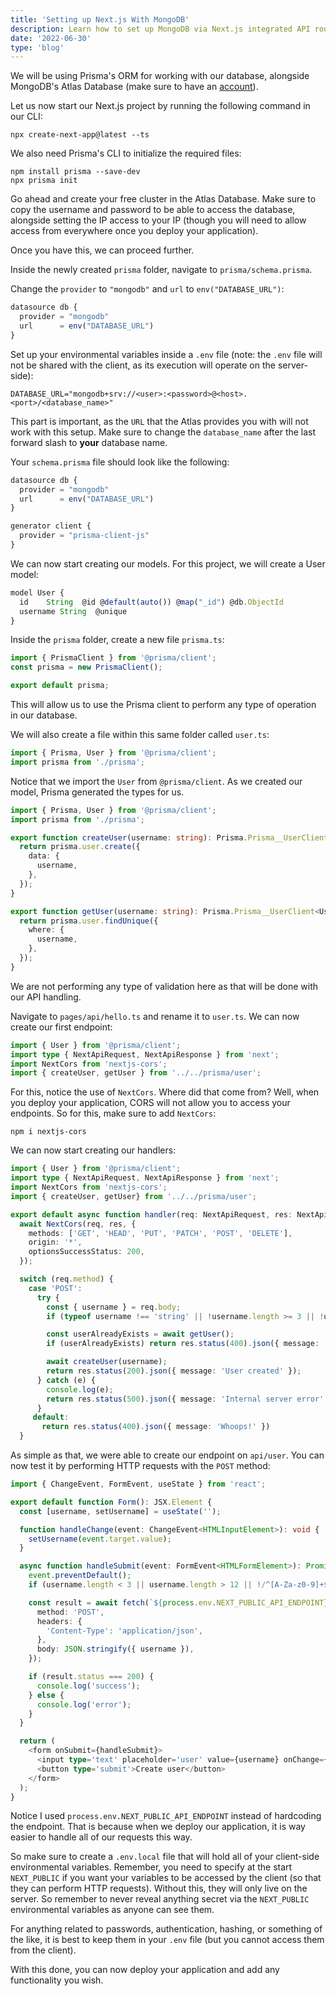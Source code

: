 ```yaml
---
title: 'Setting up Next.js With MongoDB'
description: Learn how to set up MongoDB via Next.js integrated API routes and Prisma ORM.
date: '2022-06-30'
type: 'blog'
---
```


We will be using Prisma's ORM for working with our database, alongside MongoDB's Atlas Database (make sure to have an [account](https://www.mongodb.com/atlas/database)).

Let us now start our Next.js project by running the following command in our CLI:

```
npx create-next-app@latest --ts
```

We also need Prisma's CLI to initialize the required files:

```
npm install prisma --save-dev
npx prisma init
```

Go ahead and create your free cluster in the Atlas Database. Make sure to copy the username and password to be able to access the database, alongside setting the IP access to your IP (though you will need to allow access from everywhere once you deploy your application).

Once you have this, we can proceed further.

Inside the newly created `prisma` folder, navigate to `prisma/schema.prisma`.

Change the `provider` to `"mongodb"` and `url` to `env("DATABASE_URL")`:

```typescript
datasource db {
  provider = "mongodb"
  url      = env("DATABASE_URL")
}
```

Set up your environmental variables inside a `.env` file (note: the `.env` file will not be shared with the client, as its execution will operate on the server-side):

```env
DATABASE_URL="mongodb+srv://<user>:<password>@<host>.<port>/<database_name>"
```

This part is important, as the `URL` that the Atlas provides you with will not work with this setup. Make sure to change the `database_name` after the last forward slash to **your** database name.

Your `schema.prisma` file should look like the following:

```typescript
datasource db {
  provider = "mongodb"
  url      = env("DATABASE_URL")
}

generator client {
  provider = "prisma-client-js"
}
```

We can now start creating our models. For this project, we will create a User model:

```typescript
model User {
  id    String  @id @default(auto()) @map("_id") @db.ObjectId
  username String  @unique
}
```

Inside the `prisma` folder, create a new file `prisma.ts`:

```typescript
import { PrismaClient } from '@prisma/client';
const prisma = new PrismaClient();

export default prisma;
```

This will allow us to use the Prisma client to perform any type of operation in our database.

We will also create a file within this same folder called `user.ts`:

```typescript
import { Prisma, User } from '@prisma/client';
import prisma from './prisma';
```

Notice that we import the `User` from `@prisma/client`. As we created our model, Prisma generated the types for us.

```typescript
import { Prisma, User } from '@prisma/client';
import prisma from './prisma';

export function createUser(username: string): Prisma.Prisma__UserClient<User> {
  return prisma.user.create({
    data: {
      username,
    },
  });
}

export function getUser(username: string): Prisma.Prisma__UserClient<User> {
  return prisma.user.findUnique({
    where: {
      username,
    },
  });
}
```

We are not performing any type of validation here as that will be done with our API handling.

Navigate to `pages/api/hello.ts` and rename it to `user.ts`. We can now create our first endpoint:

```typescript
import { User } from '@prisma/client';
import type { NextApiRequest, NextApiResponse } from 'next';
import NextCors from 'nextjs-cors';
import { createUser, getUser } from '../../prisma/user';
```

For this, notice the use of `NextCors`. Where did that come from? Well, when you deploy your application, CORS will not allow you to access your endpoints. So for this, make sure to add `NextCors`:

```
npm i nextjs-cors
```

We can now start creating our handlers:

```typescript
import { User } from '@prisma/client';
import type { NextApiRequest, NextApiResponse } from 'next';
import NextCors from 'nextjs-cors';
import { createUser, getUser} from '../../prisma/user';

export default async function handler(req: NextApiRequest, res: NextApiResponse) {
  await NextCors(req, res, {
    methods: ['GET', 'HEAD', 'PUT', 'PATCH', 'POST', 'DELETE'],
    origin: '*',
    optionsSuccessStatus: 200,
  });

  switch (req.method) {
    case 'POST':
      try {
        const { username } = req.body;
        if (typeof username !== 'string' || !username.length >= 3 || !username.length <= 12 || /^[A-Za-z0-9]+$/.test(username)) return res.status(400).json({ message: 'Invalid username' });

        const userAlreadyExists = await getUser();
        if (userAlreadyExists) return res.status(400).json({ message: 'User already exists });

        await createUser(username);
        return res.status(200).json({ message: 'User created' });
      } catch (e) {
        console.log(e);
        return res.status(500).json({ message: 'Internal server error' });
      }
     default:
       return res.status(400).json({ message: 'Whoops!' })
  }
```

As simple as that, we were able to create our endpoint on `api/user`. You can now test it by performing HTTP requests with the `POST` method:

```typescript
import { ChangeEvent, FormEvent, useState } from 'react';

export default function Form(): JSX.Element {
  const [username, setUsername] = useState('');

  function handleChange(event: ChangeEvent<HTMLInputElement>): void {
    setUsername(event.target.value);
  }

  async function handleSubmit(event: FormEvent<HTMLFormElement>): Promise<void> {
    event.preventDefault();
    if (username.length < 3 || username.length > 12 || !/^[A-Za-z0-9]+$/.test(username)) return;

    const result = await fetch(`${process.env.NEXT_PUBLIC_API_ENDPOINT}`, {
      method: 'POST',
      headers: {
        'Content-Type': 'application/json',
      },
      body: JSON.stringify({ username }),
    });

    if (result.status === 200) {
      console.log('success');
    } else {
      console.log('error');
    }
  }

  return (
    <form onSubmit={handleSubmit}>
      <input type='text' placeholder='user' value={username} onChange={handleChange} />
      <button type='submit'>Create user</button>
    </form>
  );
}
```

Notice I used `process.env.NEXT_PUBLIC_API_ENDPOINT` instead of hardcoding the endpoint. That is because when we deploy our application, it is way easier to handle all of our requests this way.

So make sure to create a `.env.local` file that will hold all of your client-side environmental variables. Remember, you need to specify at the start `NEXT_PUBLIC` if you want your variables to be accessed by the client (so that they can perform HTTP requests). Without this, they will only live on the server. So remember to never reveal anything secret via the `NEXT_PUBLIC` environmental variables as anyone can see them.

For anything related to passwords, authentication, hashing, or something of the like, it is best to keep them in your `.env` file (but you cannot access them from the client).

With this done, you can now deploy your application and add any functionality you wish.
